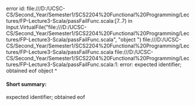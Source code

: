 error id: file:///D:/UCSC-CS/Second_Year/Semester1/SCS2204%20Functional%20Programming/Lectures/FP-Lecture3-Scala/passFailFunc.scala:[7..7) in Input.VirtualFile("file:///D:/UCSC-CS/Second_Year/Semester1/SCS2204%20Functional%20Programming/Lectures/FP-Lecture3-Scala/passFailFunc.scala", "object ")
file:///D:/UCSC-CS/Second_Year/Semester1/SCS2204%20Functional%20Programming/Lectures/FP-Lecture3-Scala/passFailFunc.scala
file:///D:/UCSC-CS/Second_Year/Semester1/SCS2204%20Functional%20Programming/Lectures/FP-Lecture3-Scala/passFailFunc.scala:1: error: expected identifier; obtained eof
object 
       ^
#### Short summary: 

expected identifier; obtained eof